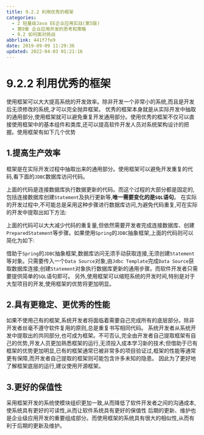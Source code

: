```yaml
---
title: 9.2.2 利用优秀的框架
categories: 
  - 2 轻量级Java EE企业应用实战(第5版)
  - 第9章 企业应用开发的思考和策略
  - 9.2 如何面对挑战
abbrlink: 441f7fe9
date: 2019-09-09 11:29:36
updated: 2022-04-03 01:21:16
---
```

# 9.2.2 利用优秀的框架 #
使用框架可以大大提高系统的开发效率。除非开发一个非常小的系统,而且是开发后无须修改的系统,才可以完全抛弃框架。
优秀的框架本身就是从实际开发中抽取的通用部分,使用框架就可以避免重复开发通用部分。使用优秀的框架不仅可以直接使用框架中的基本组件和类库,还可以提高软件开发人员对系统架构设计的把握。使用框架有如下几个优势
## 1.提高生产效率 ##
框架是在实际开发过程中抽取出来的通用部分。使用框架可以避免开发重复的代码,看下面的`JDBC`数据库访问代码。





上面的代码是连接数据库执行数据更新的代码。而这个过程的大部分都是固定的,包括连接数据库创建`Statement`及执行更新等,**唯一需要变化的是`SQL`语句**。
在实际的开发过程中,不可能总是采用这种步骤进行数据库访问,为避免代码重复,可在实际的开发中提取出如下方法:




上面的代码可以大大减少代码的重复量,但依然需要开发者完成连接数据库、创建`PreparedStatement`等步骤。如果使用`Spring`的`JDBC`抽象框架,上面的代码则可以简化为如下:






借助于`Spring`的`JDBC`抽象框架,数据库访问无须手动获取连接,无须创建`Statement`等对象。只需要传入一个`Data Source`对象,由`Jdbc Template`完成`Data Source`获取数据库连接;创建`Statement`对象执行数据库更新的通用步骤。而软件开发者只需要提供简单的`SQL`语句即可。
另外,使用框架可以缩短系统的开发时间,特别是对于大型项目的开发,使用框架的优势将更加明显。




## 2.具有更稳定、更优秀的性能 ##
如果不使用己有的框架,系统开发者将面临着需要自己完成所有的底层部分。除非开发者丝毫不遵守软件复用的原则,总是重复书写相同代码。
系统开发者从系统开发中提取出的共同部分,也可成为框架。不可否认,完全由开发者自己提取框架有自己的优势,开发人员更加熟悉框架的运行,无须投入成本学习新的技术;但借助于已有框架的优势更加明显,已有的框架通常已被非常多的项目验证过,框架的性能等通常更有保障,而开发者自己提取的框架则可能包含许多未知的隐患。
因此为了更好地了解框架底层的运行,建议使用开源框架。
## 3.更好的保值性 ##
采用框架开发的系统使模块组织更加一致,从而降低了软件开发者之间的沟通成本,使系统具有更好的可读性,从而让软件系统具有更好的保值性
后期的更新、维护也是企业级应用开发的重要组成部分。而使用框架的系统具有很大的相似性,从而有利于后期的更新及维护。


